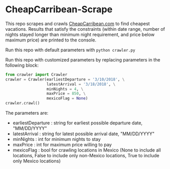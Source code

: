 # CheapCarribean-Scrape

This repo scrapes and crawls [CheapCarribean.com](https://www.cheapcaribbean.com) to find cheapest vacations. Results that satisfy the constraints (within date range, number of nights stayed longer than minimum night requirement, and price below maximum price) are printed to the console.

Run this repo with default parameters with `python crawler.py`

Run this repo with customized parameters by replacing parameters in the following block:
```python
from crawler import Crawler
crawler = Crawler(earliestDeparture = '3/10/2018', \
                  latestArrival = '3/18/2018', \
                  minNights = 4, \
                  maxPrice = 850, \
                  mexicoFlag = None)
crawler.crawl()
```
The parameters are:
* earliestDeparture : string for earliest possible departure date, "MM/DD/YYYY"
* latestArrival : string for latest possible arrival date, "MM/DD/YYYY"
* minNights : int for minimum nights to stay
* maxPrice : int for maximum price willing to pay
* mexicoFlag : bool for crawling locations in Mexico (None to include all locations, False to include only non-Mexico locations, True to include only Mexico locations)
